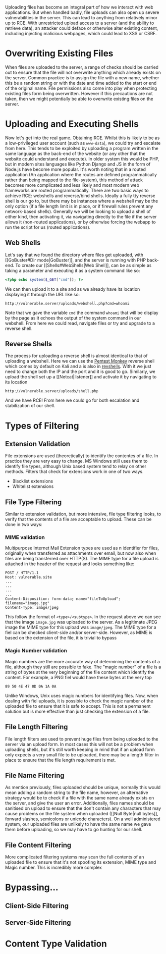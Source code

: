 Uploading files has become an integral part of how we interact with web applications. But when handled badly, file uploads can also open up severe vulnerabilities in the server. This can lead to anything from relatively minor up to RCE. With unrestricted upload access to a server (and the ability to retrieve data), an attacker could deface or otherwise alter existing content, including injecting malicious webpages, which could lead to XSS or CSRF.

# Overwriting Existing Files
When files are uploaded to the server, a range of checks should be carried out to ensure that the file will not overwrite anything which already exists on the server. Common practice is to assign the file with a new name, whether this be a random string or with the date and time added to the start or end of the original name. File permissions also come into play when protecting existing files form being overwritten. However if this precautions are not taken, then we might potentially be able to overwrite existing files on the server.

# Uploading and Executing Shells
Now let's get into the real game. Obtaining RCE. Whilst this is likely to be as a low-privileged user account (such as `www-data`), we could try and escalate from here. This tends to be exploited by uploading a program written in the same language as the back-end of the website (or any other that the website could understand and execute). In older system this would be PHP, but in modern sites languages like Python Django and JS in the form of Node.js have become more popular. It's worth noting that in a routed application (An application where the routes are defined programmatically rather than being mapped to the file-system), this method of attack becomes more complicated and less likely and most modern web frameworks are routed programmatically.
There are two basic ways to achieve RCE: webshells and reverse/bind shells. Ideally a fully tty reverse shell is our go to, but there may be instances where a webshell may be the only option (if a file length limit is in place, or if firewall rules prevent any network-based shells).
Generally we will be looking to upload a shell of either kind, then activating it, via navigating directly to the file if the server allows it (non-routed applications), or by otherwise forcing the webapp to run the script for us (routed applications).

## Web Shells
Let's say that we found the directory where files get uploaded, with [[GoBuster#Dir mode|GoBuster]], and the server is running with PHP back-end. To create our [[Shells#WebShells|Web Shell]], can be as simple as taking a parameter and executing it as a system command like so:
```php
<?php echo system($_GET["cmd"]); ?>
```
We can then upload it to a site and as we already have its location displaying it through the URL like so:
```
http://vulnerable.server/uploads/webshell.php?cmd=whoami
```
Note that we gave the variable `cmd` the command `whoami` that will be display by the page as it echoes the output of the system command in our webshell. From here we could read, navigate files or try and upgrade to a reverse shell. 

## Reverse Shells
The process for uploading a reverse shell is almost identical to that of uploading a webshell.
Here we can use the [Pentest Monkey](https://raw.githubusercontent.com/pentestmonkey/php-reverse-shell/master/php-reverse-shell.php) reverse shell which comes by default on Kali and a is also in [revshells](https://www.revshells.com). With it we just need to change both the IP and the port and it is good to go. Similarly, we upload the shell set up a [[Netcat|listener]] and activate it by navigating to its location
```
http://vulnerable.server/uploads/shell.php
```
And we have RCE!
From here we could go for both escalation and stabilization of our shell.

# Types of Filtering
## Extension Validation
File extensions are used (theoretically) to identify the contentes of a file. In practice they are very easy to change. MS Windows still uses them to identify file types, although Unix based system tend to relay on other methods. Filters that check for extensions work in one of two ways. 
- Blacklist extensions
- Whitelist extensions

## File Type Filtering
Similar to extension validation, but more intensive, file type filtering looks, to verify that the contents of a file are acceptable to upload. These can be done in two ways:
### MIME validation
Multipurpose Internet Mail Extension types are used as n identifier for files, originally when transferred as attachments over email, but now also when files are being transferred over HTTP(S). The MIME type for a file upload is attached in the header of the request and looks something like:
```
POST / HTTP/1.1
Host: vulnerable.site
...
...
...
...
Content-Disposition: form-data; name="fileToUpload"; filename="image.jpg"
Content-Type: image/jpeg
```
This follow the format of `<type>/<subtype>`. In the request above we can see that the image `image.jpg` was uploaded to the server. As a legitimate JPEG image the MIME type for this upload was `image/jpeg`. The MIME type for a fiel can be checked client-side and/or server-side. However, as MIME is based on the extension of the file, it is trivial to bypass
### Magic Number validation
Magic numbers are the more accurate way of determining the contents of a file, although they still are possible to fake. The "magic number" of a file is a string of bytes at the very beginning of the file content which identify the content. For example, a PNG fiel would have these bytes at the very top
```
89 50 4E 47 0D 0A 1A 0A
```
Unlike Windows, Unix uses magic numbers for identifying files. Now, when dealing with fiel uploads, it is possible to check the magic number of the uploaded file to ensure that it is safe to accept. This is not a permanent solution but is more effective than just checking the extension of a file.

## File Length Filtering
File length filters are used to prevent huge files from being uploaded to the server via an upload form. In most cases this will not be a problem when uploading shells, but it's still worth keeping in mind that if an upload form only expects a very small file to be uploaded, there may be a length filter in place to ensure that the file length requirement is met.

## File Name Filtering
As mention previously, files uploaded should be unique, normally this would mean adding a random string to the file name, however, an alternative strategy would be to check if a file with the same name already exists on the server, and give the user an error. Additionally, files names should be sanitised on upload to ensure that the don't contain any characters that may cause problems on the file system when uploaded ([[Null Byte|null bytes]], forward slashes, semicolons or unicode characters). 
On a well administered system, our uploaded files are unlikely to have the same name we gave them before uploading, so we may have to go hunting for our shell.

## File Content Filtering
More complicated filtering systems may scan the full contents of an uploaded file to ensure that it's not spoofing its extension, MIME type and Magic number. This is incredibly more complex 

# Bypassing...
## Client-Side Filtering
## Server-Side Filtering

# Content Type Validation